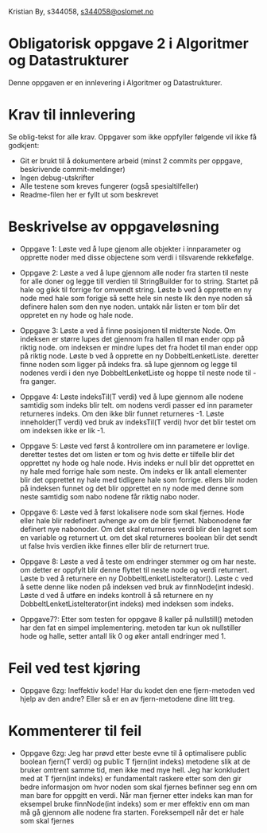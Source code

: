Kristian By, s344058, s344058@oslomet.no

# Obligatorisk oppgave 2 i Algoritmer og Datastrukturer

Denne oppgaven er en innlevering i Algoritmer og Datastrukturer. 

# Krav til innlevering

Se oblig-tekst for alle krav. Oppgaver som ikke oppfyller følgende vil ikke få godkjent:

* Git er brukt til å dokumentere arbeid (minst 2 commits per oppgave, beskrivende commit-meldinger)	
* Ingen debug-utskrifter
* Alle testene som kreves fungerer (også spesialtilfeller)
* Readme-filen her er fyllt ut som beskrevet

# Beskrivelse av oppgaveløsning

* Oppgave 1: Løste ved å lupe gjenom alle objekter i innparameter og opprette noder med disse objectene som verdi i
 tilsvarende rekkefølge.
 
* Oppgave 2: Løste a ved å lupe gjennom alle noder fra starten til neste for alle doner og legge till verdien til
 StringBuilder for to string. Startet på hale og gikk til forrige for omvendt string. Løste b ved å opprette en ny node
 med hale som forigje så sette hele sin neste lik den nye noden så definere halen som den nye noden. untakk når listen
 er tom blir det oppretet en ny hode og hale node.
 
* Oppgave 3: Løste a ved å finne posisjonen til midterste Node. Om indeksen er større lupes det gjennom fra hallen til
 man ender opp på riktig node. om indeksen er mindre lupes det fra hodet til man ender opp på riktig node. Løste b ved 
 å opprette en ny DobbeltLenketListe. deretter finne noden som ligger på indeks fra. så lupe gjennom og legge til
 nodenes verdi i den nye DobbeltLenketListe og hoppe til neste node til - fra ganger.
 
* Oppgave 4: Løste  indeksTil(T verdi) ved å lupe gjennom alle nodene samtidig som indeks blir telt. om nodens verdi passer ed inn parameter
 returneres indeks. Om den ikke blir funnet returneres -1. Løste inneholder(T verdi) ved bruk av indeksTil(T verdi)
 hvor det blir testet om om indeksen ikke er lik -1.
 
* Oppgave 5: Løste ved først å kontrollere om inn parametere er lovlige. deretter testes det om listen er tom og hvis
 dette er tilfelle blir det opprettet ny hode og hale node. Hvis indeks er null blir det opprettet en ny hale med
 forrige hale som neste. Om indeks er lik antall elementer blir det opprettet ny hale med tidligere hale som forrige.
 ellers blir noden på indeksen funnet og det blir opprettet en ny node med denne som neste samtidig som nabo nodene 
 får riktig nabo noder.
 
* Oppgave 6: Løste ved å først lokalisere node som skal fjernes. Hode eller hale blir redefinert avhenge av om de blir
 fjernet. Nabonodene før definert nye nabonoder. Om det skal returneres verdi blir den lagret som en variable og
 returnert ut. om det skal returneres boolean blir det sendt ut false hvis verdien ikke finnes eller blir de returnert
 true.
  
* Oppgave 8: Løste a ved å teste om endringer stemmer og om har neste. om detter er oppfylt blir denne flyttet til neste
 node og verdi returnert. Løste b ved å returnere en ny DobbeltLenketListeIterator(). Løste c ved å sette denne like
 noden på indeksen ved bruk av finnNode(int indesk). Løste d ved å utføre en indeks kontroll å så returnere en ny 
 DobbeltLenketListeIterator(int indeks) med indeksen som indeks.
 
* Oppgave7?: Etter som testen for oppgave 8 kaller på nullstill() metoden har den fat en simpel implementering. 
 metoden tar kun ok nullstiller hode og halle, setter antall lik 0 og øker antall endringer med 1.
 
# Feil ved test kjøring
 
* Oppgave 6zg: Ineffektiv kode! Har du kodet den ene fjern-metoden
 ved hjelp av den andre? Eller så er en av fjern-metodene dine litt treg.
   
# Kommenterer til feil
 
* Oppgave 6zg: Jeg har prøvd etter beste evne til å optimalisere public boolean fjern(T verdi) og
 public T fjern(int indeks) metodene slik at de bruker omtrent samme tid, men ikke med mye hell. Jeg har konkludert med
 at T fjern(int indeks) er fundamentalt raskere etter som den gir bedre informasjon om hvor noden som skal fjernes
 befinner seg enn om man bare for oppgitt en verdi. Når man fjerner etter indeks kan man for eksempel bruke
 finnNode(int indeks) som er mer effektiv enn om man må gå gjennom alle nodene fra starten. Foreksempell når det er hale
 som skal fjernes

 
   







